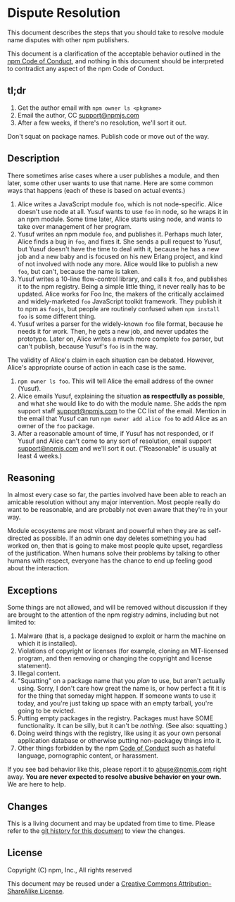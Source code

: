 # Dispute Resolution

This document describes the steps that you should take to resolve module name
disputes with other npm publishers.

This document is a clarification of the acceptable behavior outlined in the [npm
Code of Conduct](conduct), and nothing in this document should be interpreted to
contradict any aspect of the npm Code of Conduct.

## tl;dr

1. Get the author email with `npm owner ls <pkgname>`
2. Email the author, CC <support@npmjs.com>
3. After a few weeks, if there's no resolution, we'll sort it out.

Don't squat on package names.  Publish code or move out of the way.

## Description

There sometimes arise cases where a user publishes a module, and then
later, some other user wants to use that name.  Here are some common
ways that happens (each of these is based on actual events.)

1. Alice writes a JavaScript module `foo`, which is not node-specific.
   Alice doesn't use node at all.  Yusuf wants to use `foo` in node, so he
   wraps it in an npm module.  Some time later, Alice starts using node,
   and wants to take over management of her program.
2. Yusuf writes an npm module `foo`, and publishes it.  Perhaps much
   later, Alice finds a bug in `foo`, and fixes it.  She sends a pull
   request to Yusuf, but Yusuf doesn't have the time to deal with it,
   because he has a new job and a new baby and is focused on his new
   Erlang project, and kind of not involved with node any more.  Alice
   would like to publish a new `foo`, but can't, because the name is
   taken.
3. Yusuf writes a 10-line flow-control library, and calls it `foo`, and
   publishes it to the npm registry.  Being a simple little thing, it
   never really has to be updated.  Alice works for Foo Inc, the makers
   of the critically acclaimed and widely-marketed `foo` JavaScript
   toolkit framework.  They publish it to npm as `foojs`, but people
   are routinely confused when `npm install foo` is some different
   thing.
4. Yusuf writes a parser for the widely-known `foo` file format, because
   he needs it for work.  Then, he gets a new job, and never updates
   the prototype.  Later on, Alice writes a much more complete `foo`
   parser, but can't publish, because Yusuf's `foo` is in the way.

The validity of Alice's claim in each situation can be debated.
However, Alice's appropriate course of action in each case is the same.

1. `npm owner ls foo`.  This will tell Alice the email address of the
   owner (Yusuf).
2. Alice emails Yusuf, explaining the situation **as respectfully as
   possible**, and what she would like to do with the module name.  She
   adds the npm support staff <support@npmjs.com> to the CC list of
   the email.  Mention in the email that Yusuf can run `npm owner add
   alice foo` to add Alice as an owner of the `foo` package.
3. After a reasonable amount of time, if Yusuf has not responded, or if
   Yusuf and Alice can't come to any sort of resolution, email support
   <support@npmjs.com> and we'll sort it out.  ("Reasonable" is
   usually at least 4 weeks.)

## Reasoning

In almost every case so far, the parties involved have been able to
reach an amicable resolution without any major intervention.  Most
people really do want to be reasonable, and are probably not even
aware that they're in your way.

Module ecosystems are most vibrant and powerful when they are as
self-directed as possible.  If an admin one day deletes something you
had worked on, then that is going to make most people quite upset,
regardless of the justification.  When humans solve their problems by
talking to other humans with respect, everyone has the chance to end
up feeling good about the interaction.

## Exceptions

Some things are not allowed, and will be removed without discussion if
they are brought to the attention of the npm registry admins,
including but not limited to:

1. Malware (that is, a package designed to exploit or harm the machine
   on which it is installed).
2. Violations of copyright or licenses (for example, cloning an
   MIT-licensed program, and then removing or changing the copyright
   and license statement).
3. Illegal content.
4. "Squatting" on a package name that you *plan* to use, but aren't
   actually using.  Sorry, I don't care how great the name is, or how
   perfect a fit it is for the thing that someday might happen.  If
   someone wants to use it today, and you're just taking up space with
   an empty tarball, you're going to be evicted.
5. Putting empty packages in the registry.  Packages must have SOME
   functionality.  It can be silly, but it can't be *nothing*.  (See
   also: squatting.)
6. Doing weird things with the registry, like using it as your own
   personal application database or otherwise putting non-packagey
   things into it.
7. Other things forbidden by the npm [Code of
   Conduct](conduct)
   such as hateful language, pornographic content, or harassment.

If you see bad behavior like this, please report it to <abuse@npmjs.com>
right away.  **You are never expected to resolve abusive behavior on
your own.**  We are here to help.

## Changes

This is a living document and may be updated from time to time.
Please refer to the [git history for this
document](https://github.com/npm/policies/commits/master/disputes.md)
to view the changes.

## License

Copyright (C) npm, Inc., All rights reserved

This document may be reused under a [Creative Commons
Attribution-ShareAlike
License](https://creativecommons.org/licenses/by-sa/4.0/).
